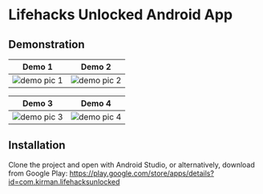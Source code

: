 # Lifehacks Unlocked Android App

## Demonstration

|Demo 1       |Demo 2   |
| :---------: | :---------: |
| ![demo pic 1](https://lh3.googleusercontent.com/wFBDt9OwOw1yvnL-h3ynZBft0NesOweEcGu52FxXiwtVy0IohtBCLOT0MWfVrTN3_aM=w2560-h969-rw)| ![demo pic 2](https://lh3.googleusercontent.com/mc3dxdESAp1s9yaaTw6OWW9EPRl5d_ZQrA5CdHIwEe_T5H5hXaRs_NJNNnyh4_BmpID1=w2560-h969-rw)|


|Demo 3       |Demo 4   |
| :---------: | :---------: |
| ![demo pic 3](https://lh3.googleusercontent.com/9fwYOGcpkd1Y1BYDMyiYee10-Yi69oDy8jc8SuQWqgB8RLdUMCh2cZaWVSSP4lxf_g=w2560-h969-rw)| ![demo pic 4](https://lh3.googleusercontent.com/HFTPPMIVO1wmNOHkmusdSOGQiOEGeavtc-UYDuf7FCE3UEJv2OGKbbnpjTFNR2tFfBI=w2560-h969-rw)|

## Installation

Clone the project and open with Android Studio, or alternatively, download from Google Play: 
https://play.google.com/store/apps/details?id=com.kirman.lifehacksunlocked
